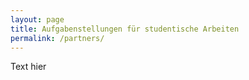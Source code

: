 ```yaml
---
layout: page
title: Aufgabenstellungen für studentische Arbeiten
permalink: /partners/
---
```


Text hier
